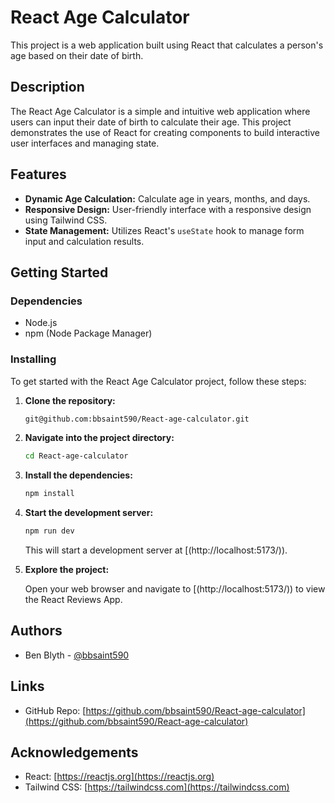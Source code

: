 # React Age Calculator

This project is a web application built using React that calculates a person's age based on their date of birth.

## Description

The React Age Calculator is a simple and intuitive web application where users can input their date of birth to calculate their age. This project demonstrates the use of React for creating components to build interactive user interfaces and managing state.

## Features

- **Dynamic Age Calculation:** Calculate age in years, months, and days.
- **Responsive Design:** User-friendly interface with a responsive design using Tailwind CSS.
- **State Management:** Utilizes React's `useState` hook to manage form input and calculation results.
## Getting Started

### Dependencies

- Node.js
- npm (Node Package Manager)

### Installing

To get started with the React Age Calculator project, follow these steps:

1. **Clone the repository:**

    ```bash
    git@github.com:bbsaint590/React-age-calculator.git
    ```

2. **Navigate into the project directory:**

    ```bash
    cd React-age-calculator
    ```

3. **Install the dependencies:**

    ```bash
    npm install
    ```
    
4. **Start the development server:**

    ```bash
    npm run dev
    ```
    This will start a development server at [(http://localhost:5173/)).

5. **Explore the project:**

    Open your web browser and navigate to [(http://localhost:5173/)) to view the React Reviews App.

## Authors

- Ben Blyth - [@bbsaint590](https://github.com/bbsaint590)

## Links

- GitHub Repo: [https://github.com/bbsaint590/React-age-calculator](https://github.com/bbsaint590/React-age-calculator)

## Acknowledgements

- React: [https://reactjs.org](https://reactjs.org)
- Tailwind CSS: [https://tailwindcss.com](https://tailwindcss.com)
